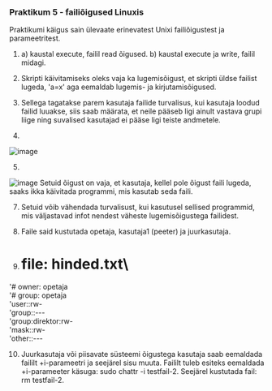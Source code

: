 ### Praktikum 5 - failiõigused Linuxis
Praktikumi käigus sain ülevaate erinevatest Unixi failiõigustest ja parameetritest.

1. a) kaustal execute, failil read õigused.
   b) kaustal execute ja write, failil midagi.

2. Skripti käivitamiseks oleks vaja ka lugemisõigust, et skripti üldse failist lugeda, 'a=x' aga eemaldab lugemis- ja kirjutamisõigused.

3. Sellega tagatakse parem kasutaja failide turvalisus, kui kasutaja loodud failid luuakse, siis saab määrata, et neile pääseb ligi ainult vastava grupi liige ning suvalised kasutajad ei pääse ligi teiste andmetele.

4.
![image](https://github.com/user-attachments/assets/4f0584a0-664c-43c5-a43f-18c54f43f589)

5.
![image](https://github.com/user-attachments/assets/3a6681c9-9c2a-4b7b-924e-eaed96abff0a)
Setuid õigust on vaja, et kasutaja, kellel pole õigust faili lugeda, saaks ikka käivitada programmi, mis kasutab seda faili.

7. Setuid võib vähendada turvalisust, kui kasutusel sellised programmid, mis väljastavad infot nendest väheste lugemisõigustega failidest.

8. Faile said kustutada opetaja, kasutaja1 (peeter) ja juurkasutaja.
   
9. # file: hinded.txt\
'# owner: opetaja\
'# group: opetaja\
'user::rw-\
'group::---\
'group:direktor:rw-\
'mask::rw-\
'other::---

10. Juurkasutaja või piisavate süsteemi õigustega kasutaja saab eemaldada faililt +i-parameetri ja seejärel sisu muuta.
Faililt tuleb esiteks eemaldada +i-parameeter käsuga: sudo chattr -i testfail-2. Seejärel kustutada fail: rm testfail-2.
